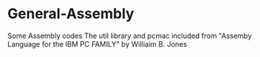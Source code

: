# General-Assembly
Some Assembly codes 
The util library and 
pcmac included from "Assemby Language for the IBM PC FAMILY" by Williaim B. Jones
